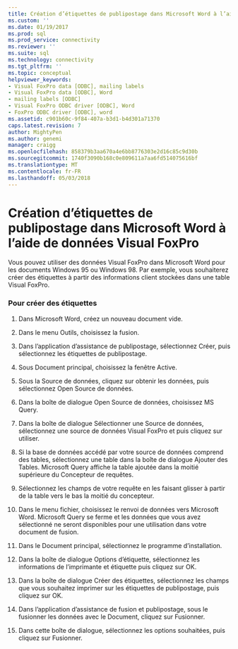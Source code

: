 ```yaml
---
title: Création d’étiquettes de publipostage dans Microsoft Word à l’aide de données Visual FoxPro | Documents Microsoft
ms.custom: ''
ms.date: 01/19/2017
ms.prod: sql
ms.prod_service: connectivity
ms.reviewer: ''
ms.suite: sql
ms.technology: connectivity
ms.tgt_pltfrm: ''
ms.topic: conceptual
helpviewer_keywords:
- Visual FoxPro data [ODBC], mailing labels
- Visual FoxPro data [ODBC], Word
- mailing labels [ODBC]
- Visual FoxPro ODBC driver [ODBC], Word
- FoxPro ODBC driver [ODBC], word
ms.assetid: c901b60c-9f84-407a-b3d1-b4d301a71370
caps.latest.revision: 7
author: MightyPen
ms.author: genemi
manager: craigg
ms.openlocfilehash: 858379b3aa670a4e6bb8776303e2d16c85c9d30b
ms.sourcegitcommit: 1740f3090b168c0e809611a7aa6fd514075616bf
ms.translationtype: MT
ms.contentlocale: fr-FR
ms.lasthandoff: 05/03/2018
---
```

# <a name="creating-mailing-labels-in-microsoft-word-using-visual-foxpro-data"></a>Création d’étiquettes de publipostage dans Microsoft Word à l’aide de données Visual FoxPro
Vous pouvez utiliser des données Visual FoxPro dans Microsoft Word pour les documents Windows 95 ou Windows 98. Par exemple, vous souhaiterez créer des étiquettes à partir des informations client stockées dans une table Visual FoxPro.  
  
### <a name="to-create-mailing-labels"></a>Pour créer des étiquettes  
  
1.  Dans Microsoft Word, créez un nouveau document vide.  
  
2.  Dans le menu Outils, choisissez la fusion.  
  
3.  Dans l’application d’assistance de publipostage, sélectionnez Créer, puis sélectionnez les étiquettes de publipostage.  
  
4.  Sous Document principal, choisissez la fenêtre Active.  
  
5.  Sous la Source de données, cliquez sur obtenir les données, puis sélectionnez Open Source de données.  
  
6.  Dans la boîte de dialogue Open Source de données, choisissez MS Query.  
  
7.  Dans la boîte de dialogue Sélectionner une Source de données, sélectionnez une source de données Visual FoxPro et puis cliquez sur utiliser.  
  
8.  Si la base de données accédé par votre source de données comprend des tables, sélectionnez une table dans la boîte de dialogue Ajouter des Tables. Microsoft Query affiche la table ajoutée dans la moitié supérieure du Concepteur de requêtes.  
  
9. Sélectionnez les champs de votre requête en les faisant glisser à partir de la table vers le bas la moitié du concepteur.  
  
10. Dans le menu fichier, choisissez le renvoi de données vers Microsoft Word. Microsoft Query se ferme et les données que vous avez sélectionné ne seront disponibles pour une utilisation dans votre document de fusion.  
  
11. Dans le Document principal, sélectionnez le programme d’installation.  
  
12. Dans la boîte de dialogue Options d’étiquette, sélectionnez les informations de l’imprimante et étiquette puis cliquez sur OK.  
  
13. Dans la boîte de dialogue Créer des étiquettes, sélectionnez les champs que vous souhaitez imprimer sur les étiquettes de publipostage, puis cliquez sur OK.  
  
14. Dans l’application d’assistance de fusion et publipostage, sous le fusionner les données avec le Document, cliquez sur Fusionner.  
  
15. Dans cette boîte de dialogue, sélectionnez les options souhaitées, puis cliquez sur Fusionner.
